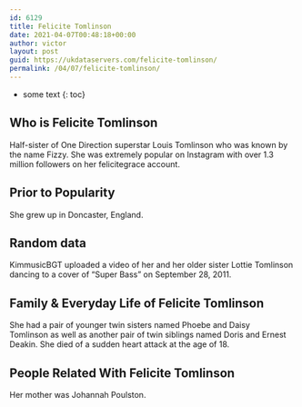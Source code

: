 ```yaml
---
id: 6129
title: Felicite Tomlinson
date: 2021-04-07T00:48:18+00:00
author: victor
layout: post
guid: https://ukdataservers.com/felicite-tomlinson/
permalink: /04/07/felicite-tomlinson/
---
```


* some text
{: toc}


## Who is Felicite Tomlinson



Half-sister of One Direction superstar Louis Tomlinson who was known by the name Fizzy. She was extremely popular on Instagram with over 1.3 million followers on her felicitegrace account.  

                
                
                
## Prior to Popularity



She grew up in Doncaster, England.  

                
                
                
## Random data



KimmusicBGT uploaded a video of her and her older sister Lottie Tomlinson dancing to a cover of &#8220;Super Bass&#8221; on September 28, 2011. 

                
                
                
## Family & Everyday Life of Felicite Tomlinson



She had a pair of younger twin sisters named Phoebe and Daisy Tomlinson as well as another pair of twin siblings named Doris and Ernest Deakin. She died of a sudden heart attack at the age of 18. 

                
                
                
## People Related With Felicite Tomlinson



Her mother was Johannah Poulston. 

                
              
            
          
          
          